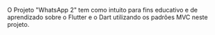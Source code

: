 O Projeto "WhatsApp 2" tem como intuito para fins educativo e de aprendizado sobre o Flutter e o Dart utilizando os padrões MVC neste projeto.

